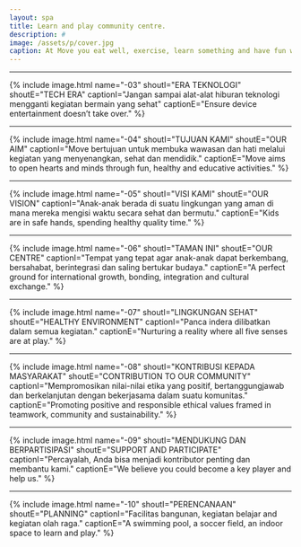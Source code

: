 ```yaml
---
layout: spa
title: Learn and play community centre.
description: #
image: /assets/p/cover.jpg
caption: At Move you eat well, exercise, learn something and have fun without internet.
---
```

 <hr class="horizontal_separator">

{% include image.html name="-03"
shoutI="ERA TEKNOLOGI"
shoutE="TECH ERA"
captionI="Jangan sampai alat-alat hiburan teknologi mengganti kegiatan bermain yang sehat"
captionE="Ensure device entertainment doesn’t take over."
%}

 <hr class="horizontal_separator">

{% include image.html name="-04"
shoutI="TUJUAN KAMI"
shoutE="OUR AIM"
captionI="Move bertujuan untuk membuka wawasan dan hati melalui kegiatan yang menyenangkan, sehat dan mendidik."
captionE="Move aims to open hearts and minds through fun, healthy and educative activities."
%}

 <hr class="horizontal_separator">

{% include image.html name="-05"
shoutI="VISI KAMI"
shoutE="OUR VISION"
captionI="Anak-anak berada di suatu lingkungan yang aman di mana mereka mengisi waktu secara sehat dan bermutu."
captionE="Kids are in safe hands, spending healthy quality time."
%}

 <hr class="horizontal_separator">

{% include image.html name="-06"
shoutI="TAMAN INI"
shoutE="OUR CENTRE"
captionI="Tempat yang tepat agar anak-anak dapat berkembang, bersahabat, berintegrasi dan saling bertukar budaya."
captionE="A perfect ground for international growth, bonding, integration and cultural exchange."
%}

 <hr class="horizontal_separator">

{% include image.html name="-07"
shoutI="LINGKUNGAN SEHAT"
shoutE="HEALTHY ENVIRONMENT"
captionI="Panca indera dilibatkan dalam semua kegiatan."
captionE="Nurturing a reality where all five senses are at play."
%}

 <hr class="horizontal_separator">

{% include image.html name="-08"
shoutI="KONTRIBUSI KEPADA MASYARAKAT"
shoutE="CONTRIBUTION TO OUR COMMUNITY"
captionI="Mempromosikan nilai-nilai etika yang positif, bertanggungjawab dan berkelanjutan dengan bekerjasama dalam suatu komunitas."
captionE="Promoting positive and responsible ethical values framed in teamwork, community and sustainability."
%}

 <hr class="horizontal_separator">

{% include image.html name="-09"
shoutI="MENDUKUNG DAN BERPARTISIPASI"
shoutE="SUPPORT AND PARTICIPATE"
captionI="Percayalah, Anda bisa menjadi kontributor penting dan membantu kami."
captionE="We believe you could become a key player and help us."
%}

 <hr class="horizontal_separator">

{% include image.html name="-10"
shoutI="PERENCANAAN"
shoutE="PLANNING"
captionI="Facilitas bangunan, kegiatan belajar and kegiatan olah raga."
captionE="A swimming pool, a soccer field, an indoor space to learn and play."
%}
